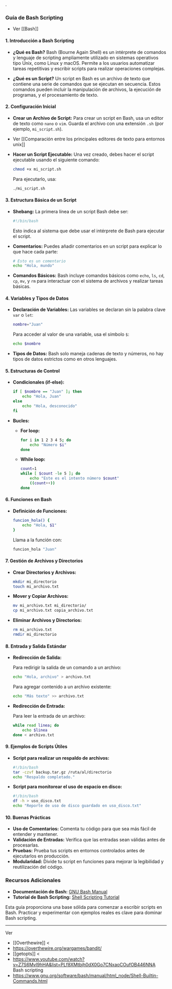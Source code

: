 .
### Guía de Bash Scripting

- Ver [[Bash]] 

#### **1. Introducción a Bash Scripting**

- **¿Qué es Bash?**
  Bash (Bourne Again Shell) es un intérprete de comandos y lenguaje de scripting ampliamente utilizado en sistemas operativos tipo Unix, como Linux y macOS. Permite a los usuarios automatizar tareas repetitivas y escribir scripts para realizar operaciones complejas.

- **¿Qué es un Script?**
  Un script en Bash es un archivo de texto que contiene una serie de comandos que se ejecutan en secuencia. Estos comandos pueden incluir la manipulación de archivos, la ejecución de programas, y el procesamiento de texto.

#### **2. Configuración Inicial**

- **Crear un Archivo de Script:**
  Para crear un script en Bash, usa un editor de texto como `nano` o `vim`. Guarda el archivo con una extensión `.sh` (por ejemplo, `mi_script.sh`).

- Ver [[Comparación entre los principales editores de texto para entornos unix]] 

- **Hacer un Script Ejecutable:**
  Una vez creado, debes hacer el script ejecutable usando el siguiente comando:
  ```bash
  chmod +x mi_script.sh
  ```
  Para ejecutarlo, usa:
  ```bash
  ./mi_script.sh
  ```

#### **3. Estructura Básica de un Script**

- **Shebang:**
  La primera línea de un script Bash debe ser:
  ```bash
  #!/bin/bash
  ```
  Esto indica al sistema que debe usar el intérprete de Bash para ejecutar el script.

- **Comentarios:**
  Puedes añadir comentarios en un script para explicar lo que hace cada parte:
  ```bash
  # Esto es un comentario
  echo "Hola, mundo"
  ```

- **Comandos Básicos:**
  Bash incluye comandos básicos como `echo`, `ls`, `cd`, `cp`, `mv`, y `rm` para interactuar con el sistema de archivos y realizar tareas básicas.

#### **4. Variables y Tipos de Datos**

- **Declaración de Variables:**
  Las variables se declaran sin la palabra clave `var` o `let`:
  ```bash
  nombre="Juan"
  ```
  Para acceder al valor de una variable, usa el símbolo `$`:
  ```bash
  echo $nombre
  ```

- **Tipos de Datos:**
  Bash solo maneja cadenas de texto y números, no hay tipos de datos estrictos como en otros lenguajes. 

#### **5. Estructuras de Control**

- **Condicionales (if-else):**
  ```bash
  if [ $nombre == "Juan" ]; then
      echo "Hola, Juan"
  else
      echo "Hola, desconocido"
  fi
  ```

- **Bucles:**

  - **For loop:**
    ```bash
    for i in 1 2 3 4 5; do
        echo "Número $i"
    done
    ```
  
  - **While loop:**
    ```bash
    count=1
    while [ $count -le 5 ]; do
        echo "Este es el intento número $count"
        ((count++))
    done
    ```

#### **6. Funciones en Bash**

- **Definición de Funciones:**
  ```bash
  funcion_hola() {
      echo "Hola, $1"
  }
  ```
  Llama a la función con:
  ```bash
  funcion_hola "Juan"
  ```

#### **7. Gestión de Archivos y Directorios**

- **Crear Directorios y Archivos:**
  ```bash
  mkdir mi_directorio
  touch mi_archivo.txt
  ```

- **Mover y Copiar Archivos:**
  ```bash
  mv mi_archivo.txt mi_directorio/
  cp mi_archivo.txt copia_archivo.txt
  ```

- **Eliminar Archivos y Directorios:**
  ```bash
  rm mi_archivo.txt
  rmdir mi_directorio
  ```

#### **8. Entrada y Salida Estándar**

- **Redirección de Salida:**

  Para redirigir la salida de un comando a un archivo:
  ```bash
  echo "Hola, archivo" > archivo.txt
  ```
  Para agregar contenido a un archivo existente:
  ```bash
  echo "Más texto" >> archivo.txt
  ```

- **Redirección de Entrada:**

  Para leer la entrada de un archivo:
  ```bash
  while read linea; do
      echo $linea
  done < archivo.txt
  ```

#### **9. Ejemplos de Scripts Útiles**

- **Script para realizar un respaldo de archivos:**
  ```bash
  #!/bin/bash
  tar -czvf backup.tar.gz /ruta/al/directorio
  echo "Respaldo completado."
  ```

- **Script para monitorear el uso de espacio en disco:**
  ```bash
  #!/bin/bash
  df -h > uso_disco.txt
  echo "Reporte de uso de disco guardado en uso_disco.txt"
  ```

#### **10. Buenas Prácticas**

- **Uso de Comentarios:** Comenta tu código para que sea más fácil de entender y mantener.
- **Validación de Entradas:** Verifica que las entradas sean válidas antes de procesarlas.
- **Pruebas:** Prueba tus scripts en entornos controlados antes de ejecutarlos en producción.
- **Modularidad:** Divide tu script en funciones para mejorar la legibilidad y reutilización del código.

### **Recursos Adicionales**

- **Documentación de Bash:** [GNU Bash Manual](https://www.gnu.org/software/bash/manual/bash.html)
- **Tutorial de Bash Scripting:** [Shell Scripting Tutorial](https://www.shellscript.sh/)

Esta guía proporciona una base sólida para comenzar a escribir scripts en Bash. Practicar y experimentar con ejemplos reales es clave para dominar Bash scripting.

---

Ver
 - [[Overthewire]] <
 - https://overthewire.org/wargames/bandit/ 
 - [[getopts]] <
- https://www.youtube.com/watch?v=Z7S6Mvl9hHA&list=PLf8XMtbjh0dX0Go7CNxaoCOufOB446NNA Bash scripting
- https://www.gnu.org/software/bash/manual/html_node/Shell-Builtin-Commands.html

